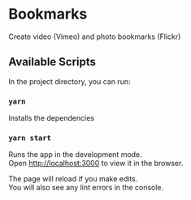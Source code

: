 # Bookmarks

Create video (Vimeo) and photo bookmarks (Flickr)

## Available Scripts

In the project directory, you can run:

### `yarn`

Installs the dependencies

### `yarn start`

Runs the app in the development mode.\
Open [http://localhost:3000](http://localhost:3000) to view it in the browser.

The page will reload if you make edits.\
You will also see any lint errors in the console.

